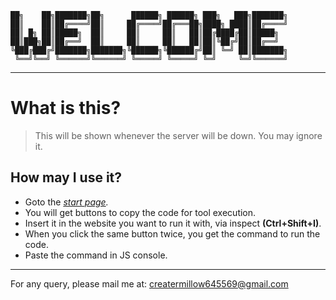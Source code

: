 ````
██╗    ██╗███████╗██╗      ██████╗ ██████╗ ███╗   ███╗███████╗
██║    ██║██╔════╝██║     ██╔════╝██╔═══██╗████╗ ████║██╔════╝
██║ █╗ ██║█████╗  ██║     ██║     ██║   ██║██╔████╔██║█████╗  
██║███╗██║██╔══╝  ██║     ██║     ██║   ██║██║╚██╔╝██║██╔══╝  
╚███╔███╔╝███████╗███████╗╚██████╗╚██████╔╝██║ ╚═╝ ██║███████╗
 ╚══╝╚══╝ ╚══════╝╚══════╝ ╚═════╝ ╚═════╝ ╚═╝     ╚═╝╚══════╝
````
-------------------------------------
# What is this?
> This will be shown whenever the server will be down.
> You may ignore it.
## How may I use it?
  * Goto the _[start page](https://millow-stack.github.io/alternate/tools/begin.html)._
  * You will get buttons to copy the code for tool execution.
  * Insert it in the website you want to run it with, via inspect __(Ctrl+Shift+I)__.
  * When you click the same button twice, you get the command to run the code.
  * Paste the command in JS console.
-------------------------------------

For any query, please mail me at: <creatermillow645569@gmail.com>
